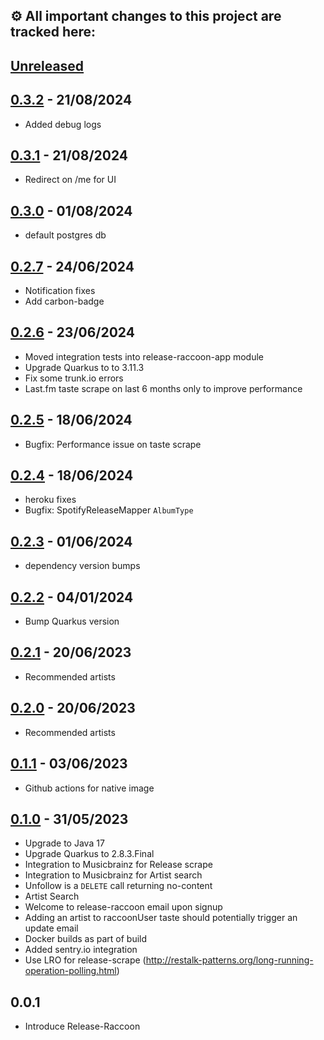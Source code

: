## ⚙️ All important changes to this project are tracked here:

## [Unreleased](https://github.com/jaivalis/release-raccoon/compare/0.3.0...jdevelop)

## [0.3.2](https://github.com/jaivalis/release-raccoon/compare/0.3.1...0.3.2) - 21/08/2024

- Added debug logs

## [0.3.1](https://github.com/jaivalis/release-raccoon/compare/0.3.0...0.3.1) - 21/08/2024

- Redirect on /me for UI

## [0.3.0](https://github.com/jaivalis/release-raccoon/compare/0.2.7...0.3.0) - 01/08/2024

- default postgres db

## [0.2.7](https://github.com/jaivalis/release-raccoon/compare/0.2.6...0.2.7) - 24/06/2024

- Notification fixes
- Add carbon-badge

## [0.2.6](https://github.com/jaivalis/release-raccoon/compare/0.2.5...0.2.6) - 23/06/2024

- Moved integration tests into release-raccoon-app module
- Upgrade Quarkus to to 3.11.3
- Fix some trunk.io errors
- Last.fm taste scrape on last 6 months only to improve performance

## [0.2.5](https://github.com/jaivalis/release-raccoon/compare/0.2.5...0.2.4) - 18/06/2024

- Bugfix: Performance issue on taste scrape

## [0.2.4](https://github.com/jaivalis/release-raccoon/compare/0.2.4...0.2.3) - 18/06/2024

- heroku fixes
- Bugfix: SpotifyReleaseMapper `AlbumType`

## [0.2.3](https://github.com/jaivalis/release-raccoon/compare/0.2.3...0.2.2) - 01/06/2024

- dependency version bumps

## [0.2.2](https://github.com/jaivalis/release-raccoon/compare/0.2.2...0.2.1) - 04/01/2024

- Bump Quarkus version

## [0.2.1](https://github.com/jaivalis/release-raccoon/compare/0.2.0...0.2.1) - 20/06/2023

- Recommended artists

## [0.2.0](https://github.com/jaivalis/release-raccoon/compare/0.1.0...0.2.0) - 20/06/2023

- Recommended artists

## [0.1.1](https://github.com/jaivalis/release-raccoon/compare/0.1.0...0.1.1) - 03/06/2023

- Github actions for native image

## [0.1.0](https://github.com/jaivalis/release-raccoon/compare/0.0.1...0.1.0) - 31/05/2023

- Upgrade to Java 17
- Upgrade Quarkus to 2.8.3.Final
- Integration to Musicbrainz for Release scrape
- Integration to Musicbrainz for Artist search
- Unfollow is a `DELETE` call returning no-content
- Artist Search
- Welcome to release-raccoon email upon signup
- Adding an artist to raccoonUser taste should potentially trigger an update email
- Docker builds as part of build
- Added sentry.io integration
- Use LRO for release-scrape (http://restalk-patterns.org/long-running-operation-polling.html)

## 0.0.1

- Introduce Release-Raccoon
